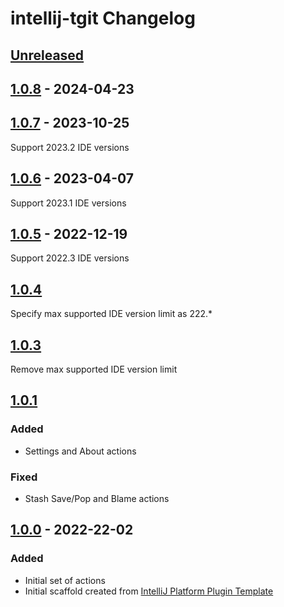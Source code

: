 <!-- Keep a Changelog guide -> https://keepachangelog.com -->

# intellij-tgit Changelog

## [Unreleased]

## [1.0.8] - 2024-04-23

[Unreleased]: https://github.com/mbinic/intellij-tgit/compare/v1.0.7...HEAD
## [1.0.7] - 2023-10-25

Support 2023.2 IDE versions

## [1.0.6] - 2023-04-07

Support 2023.1 IDE versions

## [1.0.5] - 2022-12-19

Support 2022.3 IDE versions

## [1.0.4]

Specify max supported IDE version limit as 222.*

## [1.0.3]

Remove max supported IDE version limit

## [1.0.1]

### Added

- Settings and About actions

### Fixed

- Stash Save/Pop and Blame actions

## [1.0.0] - 2022-22-02

### Added

- Initial set of actions
- Initial scaffold created from [IntelliJ Platform Plugin Template](https://github.com/JetBrains/intellij-platform-plugin-template)

[Unreleased]: https://github.com/mbinic/intellij-tgit/compare/v1.0.8...HEAD
[1.0.8]: https://github.com/mbinic/intellij-tgit/compare/v1.0.7...v1.0.8
[1.0.7]: https://github.com/mbinic/intellij-tgit/compare/v1.0.6...v1.0.7
[1.0.6]: https://github.com/mbinic/intellij-tgit/compare/v1.0.5...v1.0.6
[1.0.5]: https://github.com/mbinic/intellij-tgit/compare/v1.0.4...v1.0.5
[1.0.4]: https://github.com/mbinic/intellij-tgit/compare/v1.0.3...v1.0.4
[1.0.3]: https://github.com/mbinic/intellij-tgit/compare/v1.0.1...v1.0.3
[1.0.1]: https://github.com/mbinic/intellij-tgit/compare/v1.0.0...v1.0.1
[1.0.0]: https://github.com/mbinic/intellij-tgit/commits/v1.0.0
